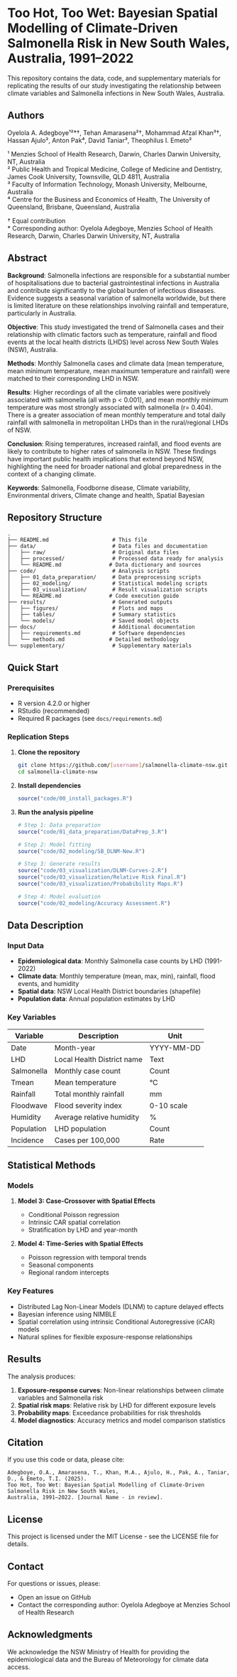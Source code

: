 # Too Hot, Too Wet: Bayesian Spatial Modelling of Climate-Driven Salmonella Risk in New South Wales, Australia, 1991–2022

This repository contains the data, code, and supplementary materials for replicating the results of our study investigating the relationship between climate variables and Salmonella infections in New South Wales, Australia.

## Authors

Oyelola A. Adegboye¹²*†, Tehan Amarasena²†, Mohammad Afzal Khan³†, Hassan Ajulo², Anton Pak⁴, David Taniar³, Theophilus I. Emeto²

¹ Menzies School of Health Research, Darwin, Charles Darwin University, NT, Australia  
² Public Health and Tropical Medicine, College of Medicine and Dentistry, James Cook University, Townsville, QLD 4811, Australia  
³ Faculty of Information Technology, Monash University, Melbourne, Australia  
⁴ Centre for the Business and Economics of Health, The University of Queensland, Brisbane, Queensland, Australia  

† Equal contribution  
\* Corresponding author: Oyelola Adegboye, Menzies School of Health Research, Darwin, Charles Darwin University, NT, Australia

## Abstract

**Background**: Salmonella infections are responsible for a substantial number of hospitalisations due to bacterial gastrointestinal infections in Australia and contribute significantly to the global burden of infectious diseases. Evidence suggests a seasonal variation of salmonella worldwide, but there is limited literature on these relationships involving rainfall and temperature, particularly in Australia. 

**Objective**: This study investigated the trend of Salmonella cases and their relationship with climatic factors such as temperature, rainfall and flood events at the local health districts (LHDS) level across New South Wales (NSW), Australia. 

**Methods**: Monthly Salmonella cases and climate data (mean temperature, mean minimum temperature, mean maximum temperature and rainfall) were matched to their corresponding LHD in NSW. 

**Results**: Higher recordings of all the climate variables were positively associated with salmonella (all with p < 0.001), and mean monthly minimum temperature was most strongly associated with salmonella (r= 0.404). There is a greater association of mean monthly temperature and total daily rainfall with salmonella in metropolitan LHDs than in the rural/regional LHDs of NSW. 

**Conclusion**: Rising temperatures, increased rainfall, and flood events are likely to contribute to higher rates of salmonella in NSW. These findings have important public health implications that extend beyond NSW, highlighting the need for broader national and global preparedness in the context of a changing climate.

**Keywords**: Salmonella, Foodborne disease, Climate variability, Environmental drivers, Climate change and health, Spatial Bayesian

## Repository Structure

```
.
├── README.md                    # This file
├── data/                        # Data files and documentation
│   ├── raw/                     # Original data files
│   ├── processed/               # Processed data ready for analysis
│   └── README.md               # Data dictionary and sources
├── code/                        # Analysis scripts
│   ├── 01_data_preparation/     # Data preprocessing scripts
│   ├── 02_modeling/             # Statistical modeling scripts
│   ├── 03_visualization/        # Result visualization scripts
│   └── README.md               # Code execution guide
├── results/                     # Generated outputs
│   ├── figures/                 # Plots and maps
│   ├── tables/                  # Summary statistics
│   └── models/                  # Saved model objects
├── docs/                        # Additional documentation
│   ├── requirements.md          # Software dependencies
│   └── methods.md              # Detailed methodology
└── supplementary/               # Supplementary materials

```

## Quick Start

### Prerequisites

- R version 4.2.0 or higher
- RStudio (recommended)
- Required R packages (see `docs/requirements.md`)

### Replication Steps

1. **Clone the repository**
   ```bash
   git clone https://github.com/[username]/salmonella-climate-nsw.git
   cd salmonella-climate-nsw
   ```

2. **Install dependencies**
   ```R
   source("code/00_install_packages.R")
   ```

3. **Run the analysis pipeline**
   ```R
   # Step 1: Data preparation
   source("code/01_data_preparation/DataPrep_3.R")
   
   # Step 2: Model fitting
   source("code/02_modeling/SB_DLNM-New.R")
   
   # Step 3: Generate results
   source("code/03_visualization/DLNM-Curves-2.R")
   source("code/03_visualization/Relative Risk Final.R")
   source("code/03_visualization/Probabibility Maps.R")
   
   # Step 4: Model evaluation
   source("code/02_modeling/Accuracy Assessment.R")
   ```

## Data Description

### Input Data

- **Epidemiological data**: Monthly Salmonella case counts by LHD (1991-2022)
- **Climate data**: Monthly temperature (mean, max, min), rainfall, flood events, and humidity
- **Spatial data**: NSW Local Health District boundaries (shapefile)
- **Population data**: Annual population estimates by LHD

### Key Variables

| Variable | Description | Unit |
|----------|-------------|------|
| Date | Month-year | YYYY-MM-DD |
| LHD | Local Health District name | Text |
| Salmonella | Monthly case count | Count |
| Tmean | Mean temperature | °C |
| Rainfall | Total monthly rainfall | mm |
| Floodwave | Flood severity index | 0-10 scale |
| Humidity | Average relative humidity | % |
| Population | LHD population | Count |
| Incidence | Cases per 100,000 | Rate |

## Statistical Methods

### Models

1. **Model 3: Case-Crossover with Spatial Effects**
   - Conditional Poisson regression
   - Intrinsic CAR spatial correlation
   - Stratification by LHD and year-month

2. **Model 4: Time-Series with Spatial Effects**
   - Poisson regression with temporal trends
   - Seasonal components
   - Regional random intercepts

### Key Features

- Distributed Lag Non-Linear Models (DLNM) to capture delayed effects
- Bayesian inference using NIMBLE
- Spatial correlation using intrinsic Conditional Autoregressive (iCAR) models
- Natural splines for flexible exposure-response relationships

## Results

The analysis produces:

1. **Exposure-response curves**: Non-linear relationships between climate variables and Salmonella risk
2. **Spatial risk maps**: Relative risk by LHD for different exposure levels
3. **Probability maps**: Exceedance probabilities for risk thresholds
4. **Model diagnostics**: Accuracy metrics and model comparison statistics

## Citation

If you use this code or data, please cite:

```
Adegboye, O.A., Amarasena, T., Khan, M.A., Ajulo, H., Pak, A., Taniar, D., & Emeto, T.I. (2025). 
Too Hot, Too Wet: Bayesian Spatial Modelling of Climate-Driven Salmonella Risk in New South Wales, 
Australia, 1991–2022. [Journal Name - in review].
```

## License

This project is licensed under the MIT License - see the LICENSE file for details.

## Contact

For questions or issues, please:
- Open an issue on GitHub
- Contact the corresponding author: Oyelola Adegboye at Menzies School of Health Research

## Acknowledgments

We acknowledge the NSW Ministry of Health for providing the epidemiological data and the Bureau of Meteorology for climate data access.
